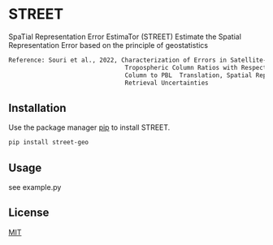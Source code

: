 # STREET

SpaTial Representation Error EstimaTor (STREET)
Estimate the Spatial Representation Error based on the principle of geostatistics

```bash
Reference: Souri et al., 2022, Characterization of Errors in Satellite-based HCHO/NO2, 
                                Tropospheric Column Ratios with Respect  to  Chemistry, 
                                Column to PBL  Translation, Spatial Representation, and
                                Retrieval Uncertainties 
```

## Installation

Use the package manager [pip](https://pip.pypa.io/en/stable/) to install STREET.

```bash
pip install street-geo
```

## Usage

see example.py

## License
[MIT](https://choosealicense.com/licenses/mit/)
